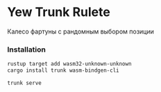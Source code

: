 # Yew Trunk Rulete

Калесо фартуны с рандомным выбором позиции

### Installation

```bash
rustup target add wasm32-unknown-unknown
cargo install trunk wasm-bindgen-cli
```
```bash
trunk serve
```